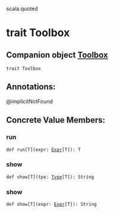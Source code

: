 scala.quoted
# trait Toolbox

## Companion object <a href="./Toolbox$.md">Toolbox</a>

<pre><code class="language-scala" >trait Toolbox</pre></code>
## Annotations:
@implicitNotFound 
## Concrete Value Members:
### run
<pre><code class="language-scala" >def run[T](expr: <a href="./Expr.md">Expr</a>[T]): T</pre></code>

### show
<pre><code class="language-scala" >def show[T](tpe: <a href="./Type.md">Type</a>[T]): String</pre></code>

### show
<pre><code class="language-scala" >def show[T](expr: <a href="./Expr.md">Expr</a>[T]): String</pre></code>

